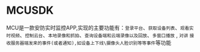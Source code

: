 # MCUSDK
MCU是一款安防实时监控APP,实现的主要功能有：`登录平台`、`获取设备列表`、`观看实时视频`、`控制云台`、`本地录像和抓拍`、`查询设备端和云端录像以及回放`、`多窗口播放` , `对讲`  `接收服务器端发来的事件(或者通知),如设备上下线\摄像头人脸识别等等事件`等功能
